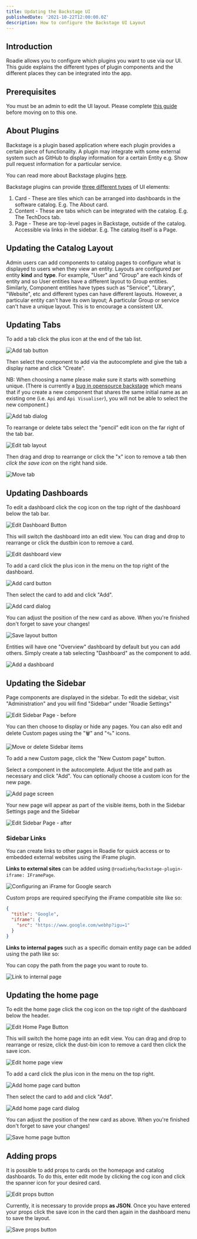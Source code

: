 ```yaml
---
title: Updating the Backstage UI
publishedDate: '2021-10-22T12:00:00.0Z'
description: How to configure the Backstage UI Layout
---
```


## Introduction

Roadie allows you to configure which plugins you want to use via our UI. This guide explains the different types of
plugin components and the different places they can be integrated into the app.

## Prerequisites

You must be an admin to edit the UI layout. Please complete [this guide](/docs/getting-started/assigning-admins/) before moving on to this one.

## About Plugins

Backstage is a plugin based application where each plugin provides a certain piece of functionality. A plugin may
integrate with some external system such as GitHub to display information for a certain Entity e.g. Show pull request
information for a particular service.

You can read more about Backstage plugins [here](https://backstage.io/docs/plugins/).

Backstage plugins can provide [three different types](https://backstage.io/docs/plugins/composability#naming-patterns) of UI elements:

1. Card - These are tiles which can be arranged into dashboards in the software catalog. E.g. The About card.
2. Content - These are tabs which can be integrated with the catalog. E.g. The TechDocs tab.
3. Page - These are top-level pages in Backstage, outside of the catalog. Accessible via links in the sidebar. E.g. The catalog itself is a Page.

## Updating the Catalog Layout

Admin users can add components to catalog pages to configure what is displayed to users when they view an entity. Layouts are configured
per entity **kind** and **type**. For example, "User" and "Group" are each kinds
of entity and so User entities have a different layout to Group entities. Similarly, Component entities have types such
as "Service", "Library", "Website", etc and different types can have different layouts. However, a particular entity can't
have its own layout; A particular Group or service can't have a unique layout. This is to encourage a consistent UX.

## Updating Tabs

To add a tab click the plus icon at the end of the tab list.

![Add tab button](./add-tab-button.jpg)

Then select the component to add via the autocomplete and give the tab a display name and click "Create".

NB: When choosing a name please make sure it starts with something unique. (There is currently a
[bug in opensource backstage](https://github.com/backstage/backstage/issues/7741) which means that if you create a new
component that shares the same initial name as an existing one (i.e. `Api` and `Api Visualiser`), you will not be able
to select the new component.)

![Add tab dialog](./add-tab-screen.jpg)

To rearrange or delete tabs select the "pencil" edit icon on the far right of the tab bar.

![Edit tab layout](./edit-tab-layout.jpg)

Then drag and drop to rearrange or click the "x" icon to remove a tab then _click the save icon_ on the right hand side.

![Move tab](./move-tab.jpg)

## Updating Dashboards

To edit a dashboard click the cog icon on the top right of the dashboard below the tab bar.

![Edit Dashboard Button](./edit-grid-button.jpg)

This will switch the dashboard into an edit view. You can drag and drop to rearrange or click the dustbin icon to remove a card.

![Edit dashboard view](./move-card.jpg)

To add a card click the plus icon in the menu on the top right of the dashboard.

![Add card button](./add-card-button.jpg)

Then select the card to add and click "Add".

![Add card dialog](./add-card-dialog.jpg)

You can adjust the position of the new card as above. When you're finished don't forget to save your changes!

![Save layout button](./save-layout-button.jpg)

Entities will have one "Overview" dashboard by default but you can add others. Simply create a tab selecting "Dashboard" as the component to add.

![Add a dashboard](./add-dashboard.jpg)

## Updating the Sidebar

Page components are displayed in the sidebar. To edit the sidebar, visit "Administration" and you will find "Sidebar" under "Roadie Settings"

![Edit Sidebar Page - before](./edit-sidebar-page-before.jpeg)

You can then choose to display or hide any pages. You can also edit and delete Custom pages using the "🗑" and "✎" icons.

![Move or delete Sidebar items](./move-delete-sidebar-items.jpeg)

To add a new Custom page, click the "New Custom page" button.

Select a component in the autocomplete. Adjust the title and path as necessary and click "Add". You can optionally choose a custom icon for the new page.

![Add page screen](./add-custom-page-for-sidebar.jpeg)

Your new page will appear as part of the visible items, both in the Sidebar Settings page and the Sidebar

![Edit Sidebar Page - after](./edit-sidebar-page-after.jpeg)

### Sidebar Links

You can create links to other pages in Roadie for quick access or to embedded external websites using the iFrame plugin. 

**Links to external sites** can be added using `@roadiehq/backstage-plugin-iframe: IFramePage`. 

![Configuring an iFrame for Google search](iframe-link.jpg)

Custom props are required specifying the iFrame compatible site like so:

```json
{
  "title": "Google",
  "iframe": {
    "src": "https://www.google.com/webhp?igu=1"
  }
}
```

**Links to internal pages** such as a specific domain entity page can be added using the path like so:

You can copy the path from the page you want to route to. 

![Link to internal page](link-internal.jpg)


## Updating the home page

To edit the home page click the cog icon on the top right of the dashboard below the header.

![Edit Home Page Button](./edit-home-page-button.webp)

This will switch the home page into an edit view. You can drag and drop to rearrange or resize, click the dust-bin icon
to remove a card then click the save icon.

![Edit home page view](./edit-home-page-view.webp)

To add a card click the plus icon in the menu on the top right.

![Add home page card button](./add-home-page-card-button.webp)

Then select the card to add and click "Add".

![Add home page card dialog](./add-home-page-card-dialog.webp)

You can adjust the position of the new card as above. When you're finished don't forget to save your changes!

![Save home page button](./save-home-page-button.webp)

## Adding props

It is possible to add props to cards on the homepage and catalog dashboards. To do this, enter edit mode by clicking the
cog icon and click the spanner icon for your desired card.

![Edit props button](./edit-props-button.webp)

Currently, it is necessary to provide props **as JSON**. Once you have entered your props click the save icon in the card then
again in the dashboard menu to save the layout.

![Save props button](./save-props-button.webp)

